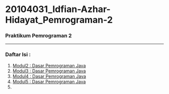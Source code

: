 # 20104031_Idfian-Azhar-Hidayat_Pemrograman-2

### Praktikum Pemrograman 2

<hr>

### Daftar Isi :
1. [Modul2 : Dasar Pemrograman Java]()
2. [Modul3 : Dasar Pemrograman Java]()
3. [Modul4 : Dasar Pemrograman Java]()
4. [Modul5 : Dasar Pemrograman Java]()
5. 
